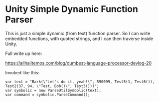 # Unity Simple Dynamic Function Parser

This is just a simple dynamic (from text) function parser.  So I can write embedded functions, with quoted strings, and I can then traverse inside Unity.

Full write up here:

https://allhailtemos.com/blog/dumbest-language-processor-devlog-20

Invoked like this:

```
var text = "Bark(\"Let's do it, yeah!\", 590099, Test5(1, Test6()), Test2(37, 94, \"Test, Bob()\", Test3()))";
var symbolic = new ParseUtilSymbolic(text);
var command = symbolic.ParseCommand();
```
